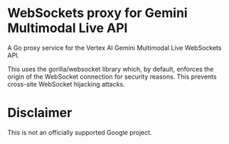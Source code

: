 # WebSockets proxy for Gemini Multimodal Live API

A Go proxy service for the Vertex AI Gemini Multimodal Live WebSockets API.

This uses the gorilla/websocket library which, by default, enforces the origin of the WebSocket connection for security reasons. This prevents cross-site WebSocket hijacking attacks.




# Disclaimer

This is not an officially supported Google project.